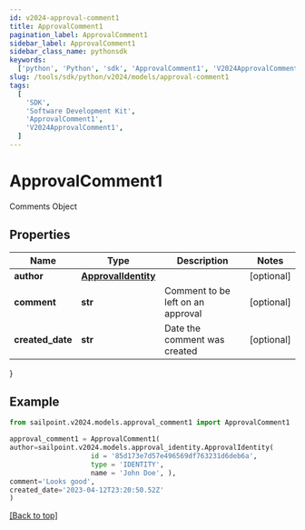 ```yaml
---
id: v2024-approval-comment1
title: ApprovalComment1
pagination_label: ApprovalComment1
sidebar_label: ApprovalComment1
sidebar_class_name: pythonsdk
keywords:
  ['python', 'Python', 'sdk', 'ApprovalComment1', 'V2024ApprovalComment1']
slug: /tools/sdk/python/v2024/models/approval-comment1
tags:
  [
    'SDK',
    'Software Development Kit',
    'ApprovalComment1',
    'V2024ApprovalComment1',
  ]
---
```


# ApprovalComment1

Comments Object

## Properties

| Name | Type | Description | Notes |
| --- | --- | --- | --- |
| **author** | [**ApprovalIdentity**](approval-identity) |  | [optional] |
| **comment** | **str** | Comment to be left on an approval | [optional] |
| **created_date** | **str** | Date the comment was created | [optional] |

}

## Example

```python
from sailpoint.v2024.models.approval_comment1 import ApprovalComment1

approval_comment1 = ApprovalComment1(
author=sailpoint.v2024.models.approval_identity.ApprovalIdentity(
                    id = '85d173e7d57e496569df763231d6deb6a',
                    type = 'IDENTITY',
                    name = 'John Doe', ),
comment='Looks good',
created_date='2023-04-12T23:20:50.52Z'
)

```

[[Back to top]](#)
